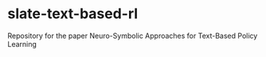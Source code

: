 # slate-text-based-rl
Repository for the paper Neuro-Symbolic Approaches for Text-Based Policy Learning
